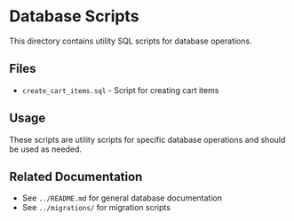 # Database Scripts

This directory contains utility SQL scripts for database operations.

## Files

- `create_cart_items.sql` - Script for creating cart items

## Usage

These scripts are utility scripts for specific database operations and should be used as needed.

## Related Documentation

- See `../README.md` for general database documentation
- See `../migrations/` for migration scripts
